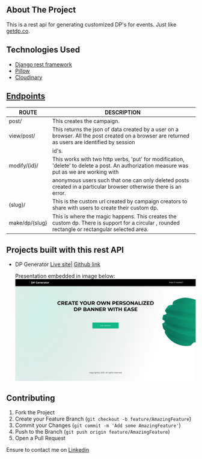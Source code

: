 <!-- ABOUT THE PROJECT -->
## About The Project


This is a rest api for generating customized DP's for events. Just like [getdp.co](getdp.co).


## Technologies Used

* [Django rest framework](django-rest-framework.org)
* [Pillow](https://pillow.readthedocs.io/en/stable/)
* [Cloudinary](https://cloudinary.com/)

## [Endpoints](https://dp-generator-api.herokuapp.com/)

|ROUTE                |DESCRIPTION                    |
|---------------------|-------------------------------|
|post/                |This creates the campaign.     |
|view/post/           |This returns the json of data created by a user on a browser. All the post created on a browser are returned as users are identified by session|
|                     |id's. |                 
|modify/{id}/         |This works with two http verbs, 'put' for modification, 'delete' to delete a post. An authorization measure was put as we are working with|
|                     |anonymous users such that one can only deleted posts created in a particular browser otherwise there is an error.|
|{slug}/              | This is the custom url created by campaign creators to share with users to create their custom dp.|
|make/dp/{slug}       | This is where the magic happens. This creates the custom dp. There is support for a circular , rounded rectangle or rectangular selected area.|



## Projects built with this rest API

* DP Generator
  [Live site](https://dp-generator.vercel.app/)| [Github link](https://github.com/eniolajayi/dp-generator)
  
  Presentation embedded in image below:
  [![image](readme-images/desktop.jpg)](https://www.canva.com/design/DAE8EeC_4yI/nomyYurCNbOL_4pR0w6Grg/view?utm_content=DAE8EeC_4yI&utm_campaign=designshare&utm_medium=link2&utm_source=sharebutton#1)



## Contributing


1. Fork the Project
2. Create your Feature Branch (`git checkout -b feature/AmazingFeature`)
3. Commit your Changes (`git commit -m 'Add some AmazingFeature'`)
4. Push to the Branch (`git push origin feature/AmazingFeature`)
5. Open a Pull Request

Ensure to contact me on [Linkedin](https://www.linkedin.com/in/maureen-ononiwu-49b3b212a/)



